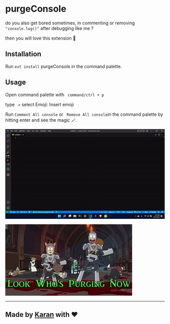 # purgeConsole

do you also get bored sometimes, in commenting or removing ``` "console.log()"``` after debugging like me ? 

then you will love this extension 💝

## Installation  

Run ``` ext install ``` purgeConsole in the command palette.

## Usage 

Open command palette with ``` command/ctrl + p```

type ``` >``` select Emoji: Insert emoji

Run ``` Comment All console ``` or ``` Remove All console```in the command palette by hitting enter and see the magic 🪄.

![demo](img/demo.gif)

![img](img/look%20who%20is%20purging.png)

---
## Made by [Karan](https://twitter.com/KaranJanthe) with ❤️

